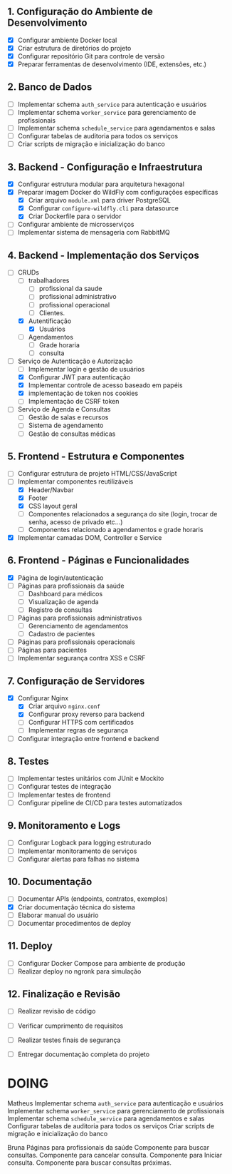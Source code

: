 ## 1. Configuração do Ambiente de Desenvolvimento

- [x]  Configurar ambiente Docker local
- [x]  Criar estrutura de diretórios do projeto
- [x]  Configurar repositório Git para controle de versão
- [x]  Preparar ferramentas de desenvolvimento (IDE, extensões, etc.)

## 2. Banco de Dados

- [ ]  Implementar schema `auth_service` para autenticação e usuários
- [ ]  Implementar schema `worker_service` para gerenciamento de profissionais
- [ ]  Implementar schema `schedule_service` para agendamentos e salas
- [ ]  Configurar tabelas de auditoria para todos os serviços
- [ ]  Criar scripts de migração e inicialização do banco

## 3. Backend - Configuração e Infraestrutura

- [x]  Configurar estrutura modular para arquitetura hexagonal
- [x]  Preparar imagem Docker do WildFly com configurações específicas
    - [x]  Criar arquivo `module.xml` para driver PostgreSQL
    - [x]  Configurar `configure-wildfly.cli` para datasource
    - [x]  Criar Dockerfile para o servidor
- [ ]  Configurar ambiente de microsserviços
- [ ]  Implementar sistema de mensageria com RabbitMQ

## 4. Backend - Implementação dos Serviços
- [ ]  CRUDs
	- [ ] trabalhadores
	    - [ ]  profissional da saude
	    - [ ] profissional administrativo
	    - [ ] profissional operacional
	    - [ ] Clientes.
	- [x] Autentificação
		- [x] Usuários
	- [ ] Agendamentos
		- [ ] Grade horaria
		- [ ] consulta
- [ ]  Serviço de Autenticação e Autorização
    - [ ]  Implementar login e gestão de usuários
    - [x]  Configurar JWT para autenticação
    - [x]  Implementar controle de acesso baseado em papéis
    - [x] implementação de token nos cookies
    - [ ] Implementação de CSRF token
- [ ]  Serviço de Agenda e Consultas
    - [ ]  Gestão de salas e recursos
    - [ ]  Sistema de agendamento
    - [ ]  Gestão de consultas médicas

## 5. Frontend - Estrutura e Componentes

- [ ]  Configurar estrutura de projeto HTML/CSS/JavaScript
- [ ]  Implementar componentes reutilizáveis
    - [x]  Header/Navbar
    - [x]  Footer
    - [x] CSS layout geral
    - [ ] Componentes relacionados a segurança do site (login, trocar de senha, acesso de privado etc...)
    - [ ] Componentes relacionado a agendamentos e grade horaris
- [x]  Implementar camadas DOM, Controller e Service

## 6. Frontend - Páginas e Funcionalidades

- [x]  Página de login/autenticação
- [ ]  Páginas para profissionais da saúde
    - [ ]  Dashboard para médicos
    - [ ]  Visualização de agenda
    - [ ]  Registro de consultas
- [ ]  Páginas para profissionais administrativos
    - [ ]  Gerenciamento de agendamentos
    - [ ]  Cadastro de pacientes
- [ ]  Páginas para profissionais operacionais
- [ ]  Páginas para pacientes
- [ ]  Implementar segurança contra XSS e CSRF

## 7. Configuração de Servidores

- [x]  Configurar Nginx
    - [x]  Criar arquivo `nginx.conf`
    - [x]  Configurar proxy reverso para backend
    - [ ]  Configurar HTTPS com certificados
    - [ ]  Implementar regras de segurança
- [ ]  Configurar integração entre frontend e backend

## 8. Testes

- [ ]  Implementar testes unitários com JUnit e Mockito
- [ ]  Configurar testes de integração
- [ ]  Implementar testes de frontend
- [ ]  Configurar pipeline de CI/CD para testes automatizados

## 9. Monitoramento e Logs

- [ ]  Configurar Logback para logging estruturado
- [ ]  Implementar monitoramento de serviços
- [ ]  Configurar alertas para falhas no sistema

## 10. Documentação

- [ ]  Documentar APIs (endpoints, contratos, exemplos)
- [x]  Criar documentação técnica do sistema
- [ ]  Elaborar manual do usuário
- [ ]  Documentar procedimentos de deploy

## 11. Deploy

- [ ]  Configurar Docker Compose para ambiente de produção
- [ ]  Realizar deploy no ngronk para simulação

## 12. Finalização e Revisão

- [ ]  Realizar revisão de código
- [ ]  Verificar cumprimento de requisitos
- [ ]  Realizar testes finais de segurança
- [ ]  Entregar documentação completa do projeto


# DOING

Matheus 
	Implementar schema `auth_service` para autenticação e usuários
	Implementar schema `worker_service` para gerenciamento de profissionais
	Implementar schema `schedule_service` para agendamentos e salas
	Configurar tabelas de auditoria para todos os serviços
	Criar scripts de migração e inicialização do banco

Bruna
	 Páginas para profissionais da saúde
		Componente para buscar consultas.
		Componente para cancelar consulta.
		Componente para Iniciar consulta.
		Componente para buscar consultas próximas.